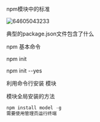 



npm模块中的标准

![64605043233](C:\Users\彭逸钊\AppData\Local\Temp\1646050432334.png)





典型的package.json文件包含了什么







npm 基本命令





npm init

npm init --yes







利用命令行安装 模块



模块全局安装的方法



```javascript
npm install model -g 
需要使用管理员运行终端
```

